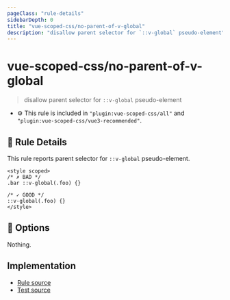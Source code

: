 ```yaml
---
pageClass: "rule-details"
sidebarDepth: 0
title: "vue-scoped-css/no-parent-of-v-global"
description: "disallow parent selector for `::v-global` pseudo-element"
---
```

# vue-scoped-css/no-parent-of-v-global

> disallow parent selector for `::v-global` pseudo-element

- :gear: This rule is included in `"plugin:vue-scoped-css/all"` and `"plugin:vue-scoped-css/vue3-recommended"`.

## :book: Rule Details

This rule reports parent selector for `::v-global` pseudo-element.

<eslint-code-block :rules="{'vue-scoped-css/no-parent-of-v-global': ['error']}">

```vue
<style scoped>
/* ✗ BAD */
.bar ::v-global(.foo) {}

/* ✓ GOOD */
::v-global(.foo) {}
</style>
```

</eslint-code-block>

## :wrench: Options

Nothing.

## Implementation

- [Rule source](https://github.com/future-architect/eslint-plugin-vue-scoped-css/blob/master/lib/rules/no-parent-of-v-global.ts)
- [Test source](https://github.com/future-architect/eslint-plugin-vue-scoped-css/blob/master/tests/lib/rules/no-parent-of-v-global.ts)
